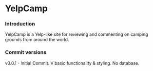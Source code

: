 # YelpCamp

### Introduction
YelpCamp is a Yelp-like site for reviewing and commenting on camping grounds from around the world.

### Commit versions
v0.0.1 - Initial Commit. V basic functionality & styling. No database.